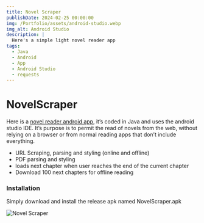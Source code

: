 ```yaml
---
title: Novel Scraper
publishDate: 2024-02-25 00:00:00
img: /Portfolio/assets/android-studio.webp
img_alt: Android Studio
description: |
  Here's a simple light novel reader app
tags:
  - Java
  - Android
  - App
  - Android Studio
  - requests
---
```


# NovelScraper
Here is a [novel reader android app](https://github.com/Aatrick/Novel-Scraper), it’s coded in Java and uses the android studio IDE. It’s purpose is to permit the read of novels from the web, without relying on a browser or from normal reading apps that don’t include everything.

- URL Scraping, parsing and styling (online and offline)
- PDF parsing and styling
- loads next chapter when user reaches the end of the current chapter
- Download 100 next chapters for offline reading

### Installation

Simply download and install the release apk named NovelScraper.apk

![Novel Scraper](/Portfolio/assets/novelscraper.webp)
